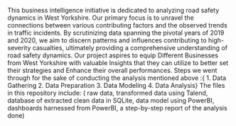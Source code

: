 This business intelligence initiative is dedicated to analyzing road safety dynamics in West Yorkshire. Our primary focus is to unravel the connections between various contributing factors and the observed trends in traffic incidents. By scrutinizing data spanning the pivotal years of 2019 and 2020, we aim to discern patterns and influences contributing to high-severity casualties, ultimately providing a comprehensive understanding of road safety dynamics. Our project aspires to equip Different Businesses from West Yorkshire with valuable Insights that they can utilize to better set their strategies and Enhance their overall performances.
Steps we went through for the sake of conducting the analysis mentioned above :{ 1. Data Gathering 2. Data Preparation 3. Data Modeling 4. Data Analysis}
The files in this repository include: ( raw data, transformed data using Talend, database of extracted clean data in SQLite, data model using PowerBI, dashboards harnessed from PowerBI, a step-by-step report of the analysis done)
